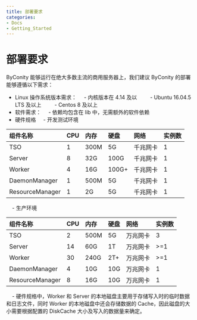 ```yaml
---
title: 部署要求
categories:
- Docs
- Getting_Started
---
```


# 部署要求

ByConity 能够运行在绝大多数主流的商用服务器上，我们建议 ByConity 的部署能够遵循以下需求：

- Linux 操作系统版本需求：
    - 内核版本在 4.14 及以
        - Ubuntu 16.04.5 LTS 及以上
        - Centos 8 及以上
- 软件需求：
    - 依赖均包含在 lib 中，无需额外的软件依赖
- 硬件规格
    - 开发测试环境

| 组件名称 | CPU | 内存 | 硬盘 | 网络 | 实例数 | 
| :-----| :----- | :----- | :----- | :----- | :----- | 
| TSO | 1 | 300M | 5G | 千兆网卡 | 1 |
| Server | 8 | 32G | 100G | 千兆网卡 | 1 |
| Worker | 4 | 16G | 100G+ | 千兆网卡 | 1 |
| DaemonManager | 1 | 500M | 5G | 千兆网卡 | 1 |
| ResourceManager | 1 | 2G | 5G | 千兆网卡 | 1 |

    - 生产环境

| 组件名称 | CPU | 内存 | 硬盘 | 网络 | 实例数 | 
| :-----| :----- | :----- | :----- | :----- | :----- | 
| TSO | 2| 500M | 5G | 万兆网卡 | 3 |
| Server | 14 | 60G | 1T | 万兆网卡 | >=1 |
| Worker | 30 | 240G | 2T+ | 万兆网卡 | >=1 |
| DaemonManager | 4 | 10G | 10G | 万兆网卡 | 1 |
| ResourceManager | 8 | 16G | 10G | 万兆网卡 | 1 |

    - 硬件规格中，Worker 和 Server 的本地磁盘主要用于存储写入时的临时数据和日志文件，同时 Worker 的本地磁盘中还会存储数据的 Cache，因此磁盘的大小需要根据配置的 DiskCache 大小及写入的数据量来确定。